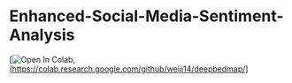 # Enhanced-Social-Media-Sentiment-Analysis
[![Open In Colab](https://colab.research.google.com/assets/colab-badge.svg),(https://colab.research.google.com/github/weiji14/deepbedmap/]
